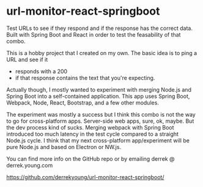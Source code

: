 # url-monitor-react-springboot
Test URLs to see if they respond and if the response has the correct data. Built with Spring Boot and React in order to test the feasability of that combo.

This is a hobby project that I created on my own. The basic idea is to ping a URL and see if it 

* responds with a 200
* if that response contains the text that you're expecting.

Actually though, I mostly wanted to experiment with merging Node.js and Spring Boot into a self-contained application. This app uses Spring Boot, Webpack, Node, React, Bootstrap, and a few other modules. 

The experiment was mostly a success but I think this combo is not the way to go for cross-platform apps. Server-side web apps, sure, ok, maybe. But the dev process kind of sucks. Merging webpack with Spring Boot introduced too much latency in the test cycle compared to a straight Node.js cycle. I think that my next cross-platform app/experiment will be pure Node.js and based on Electron or NW.js.

You can find more info on the GitHub repo or by emailing derrek @ derrek.young.com

https://github.com/derrekyoung/url-monitor-react-springboot/
